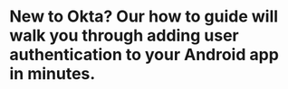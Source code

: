 # New to Okta? Our how to guide will walk you through adding user authentication to your Android app in minutes.